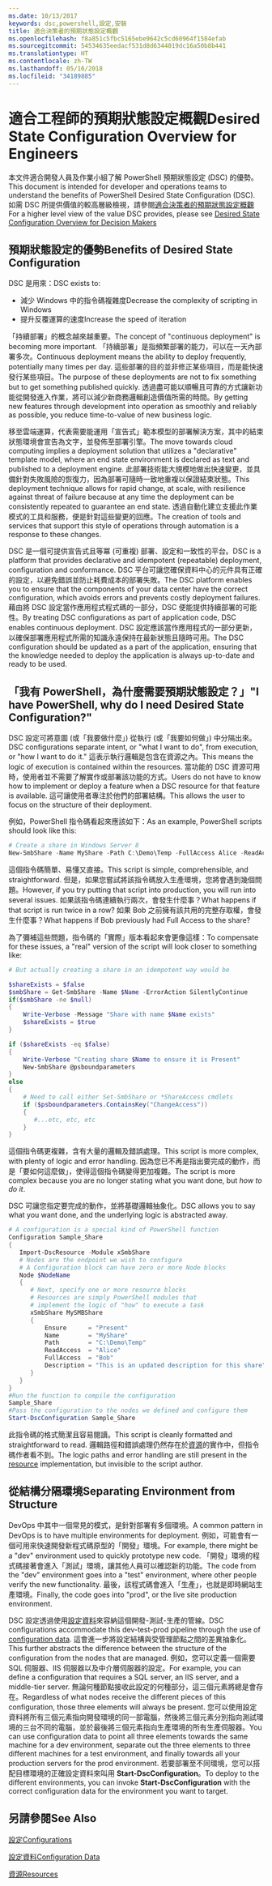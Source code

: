 ```yaml
---
ms.date: 10/13/2017
keywords: dsc,powershell,設定,安裝
title: 適合決策者的預期狀態設定概觀
ms.openlocfilehash: f8a851c5fbc5165ebe9642c5cd60964f1584efab
ms.sourcegitcommit: 54534635eedacf531d8d6344019dc16a50b8b441
ms.translationtype: HT
ms.contentlocale: zh-TW
ms.lasthandoff: 05/16/2018
ms.locfileid: "34189885"
---
```

# <a name="desired-state-configuration-overview-for-engineers"></a><span data-ttu-id="7014e-103">適合工程師的預期狀態設定概觀</span><span class="sxs-lookup"><span data-stu-id="7014e-103">Desired State Configuration Overview for Engineers</span></span>

<span data-ttu-id="7014e-104">本文件適合開發人員及作業小組了解 PowerShell 預期狀態設定 (DSC) 的優勢。</span><span class="sxs-lookup"><span data-stu-id="7014e-104">This document is intended for developer and operations teams to understand the benefits of PowerShell Desired State Configuration (DSC).</span></span>
<span data-ttu-id="7014e-105">如需 DSC 所提供價值的較高層級檢視，請參閱[適合決策者的預期狀態設定概觀](decisionMaker.md)</span><span class="sxs-lookup"><span data-stu-id="7014e-105">For a higher level view of the value DSC provides, please see [Desired State Configuration Overview for Decision Makers](decisionMaker.md)</span></span>

## <a name="benefits-of-desired-state-configuration"></a><span data-ttu-id="7014e-106">預期狀態設定的優勢</span><span class="sxs-lookup"><span data-stu-id="7014e-106">Benefits of Desired State Configuration</span></span>

<span data-ttu-id="7014e-107">DSC 是用來：</span><span class="sxs-lookup"><span data-stu-id="7014e-107">DSC exists to:</span></span>

- <span data-ttu-id="7014e-108">減少 Windows 中的指令碼複雜度</span><span class="sxs-lookup"><span data-stu-id="7014e-108">Decrease the complexity of scripting in Windows</span></span>
- <span data-ttu-id="7014e-109">提升反覆運算的速度</span><span class="sxs-lookup"><span data-stu-id="7014e-109">Increase the speed of iteration</span></span>

<span data-ttu-id="7014e-110">「持續部署」的概念越來越重要。</span><span class="sxs-lookup"><span data-stu-id="7014e-110">The concept of "continuous deployment" is becoming more important.</span></span>
<span data-ttu-id="7014e-111">「持續部署」是指頻繁部署的能力，可以在一天內部署多次。</span><span class="sxs-lookup"><span data-stu-id="7014e-111">Continuous deployment means the ability to deploy frequently, potentially many times per day.</span></span>
<span data-ttu-id="7014e-112">這些部署的目的並非修正某些項目，而是能快速發行某些項目。</span><span class="sxs-lookup"><span data-stu-id="7014e-112">The purpose of these deployments are not to fix something but to get something published quickly.</span></span>
<span data-ttu-id="7014e-113">透過盡可能以順暢且可靠的方式讓新功能從開發進入作業，將可以減少新商務邏輯創造價值所需的時間。</span><span class="sxs-lookup"><span data-stu-id="7014e-113">By getting new features through development into operation as smoothly and reliably as possible, you reduce time-to-value of new business logic.</span></span>

<span data-ttu-id="7014e-114">移至雲端運算，代表需要能運用「宣告式」範本模型的部署解決方案，其中的結束狀態環境會宣告為文字，並發佈至部署引擎。</span><span class="sxs-lookup"><span data-stu-id="7014e-114">The move towards cloud computing implies a deployment solution that utilizes a "declarative" template model, where an end state environment is declared as text and published to a deployment engine.</span></span>
<span data-ttu-id="7014e-115">此部署技術能大規模地做出快速變更，並具備針對失敗風險的恢復力，因為部署可隨時一致地重複以保證結束狀態。</span><span class="sxs-lookup"><span data-stu-id="7014e-115">This deployment technique allows for rapid change, at scale, with resilience against threat of failure because at any time the deployment can be consistently repeated to guarantee an end state.</span></span>
<span data-ttu-id="7014e-116">透過自動化建立支援此作業模式的工具和服務，便是針對這些變更的回應。</span><span class="sxs-lookup"><span data-stu-id="7014e-116">The creation of tools and services that support this style of operations through automation is a response to these changes.</span></span>

<span data-ttu-id="7014e-117">DSC 是一個可提供宣告式且等冪 (可重複) 部署、設定和一致性的平台。</span><span class="sxs-lookup"><span data-stu-id="7014e-117">DSC is a platform that provides declarative and idempotent (repeatable) deployment, configuration and conformance.</span></span>
<span data-ttu-id="7014e-118">DSC 平台可讓您確保資料中心的元件具有正確的設定，以避免錯誤並防止耗費成本的部署失敗。</span><span class="sxs-lookup"><span data-stu-id="7014e-118">The DSC platform enables you to ensure that the components of your data center have the correct configuration, which avoids errors and prevents costly deployment failures.</span></span>
<span data-ttu-id="7014e-119">藉由將 DSC 設定當作應用程式程式碼的一部分，DSC 便能提供持續部署的可能性。</span><span class="sxs-lookup"><span data-stu-id="7014e-119">By treating DSC configurations as part of application code, DSC enables continuous deployment.</span></span>
<span data-ttu-id="7014e-120">DSC 設定應該當作應用程式的一部分更新，以確保部署應用程式所需的知識永遠保持在最新狀態且隨時可用。</span><span class="sxs-lookup"><span data-stu-id="7014e-120">The DSC configuration should be updated as a part of the application, ensuring that the knowledge needed to deploy the application is always up-to-date and ready to be used.</span></span>

## <a name="i-have-powershell-why-do-i-need-desired-state-configuration"></a><span data-ttu-id="7014e-121">「我有 PowerShell，為什麼需要預期狀態設定？」</span><span class="sxs-lookup"><span data-stu-id="7014e-121">"I have PowerShell, why do I need Desired State Configuration?"</span></span>

<span data-ttu-id="7014e-122">DSC 設定可將意圖 (或「我要做什麼」) 從執行 (或「我要如何做」) 中分隔出來。</span><span class="sxs-lookup"><span data-stu-id="7014e-122">DSC configurations separate intent, or "what I want to do", from execution, or "how I want to do it."</span></span>
<span data-ttu-id="7014e-123">這表示執行邏輯是包含在資源之內。</span><span class="sxs-lookup"><span data-stu-id="7014e-123">This means the logic of execution is contained within the resources.</span></span>
<span data-ttu-id="7014e-124">當功能的 DSC 資源可用時，使用者並不需要了解實作或部署該功能的方式。</span><span class="sxs-lookup"><span data-stu-id="7014e-124">Users do not have to know how to implement or deploy a feature when a DSC resource for that feature is available.</span></span>
<span data-ttu-id="7014e-125">這可讓使用者專注於他們的部署結構。</span><span class="sxs-lookup"><span data-stu-id="7014e-125">This allows the user to focus on the structure of their deployment.</span></span>

<span data-ttu-id="7014e-126">例如，PowerShell 指令碼看起來應該如下：</span><span class="sxs-lookup"><span data-stu-id="7014e-126">As an example, PowerShell scripts should look like this:</span></span>
```powershell
# Create a share in Windows Server 8
New-SmbShare -Name MyShare -Path C:\Demo\Temp -FullAccess Alice -ReadAccess Bob
```
<span data-ttu-id="7014e-127">這個指令碼簡單、易懂又直接。</span><span class="sxs-lookup"><span data-stu-id="7014e-127">This script is simple, comprehensible, and straightforward.</span></span>
<span data-ttu-id="7014e-128">但是，如果您嘗試將該指令碼放入生產環境，您將會遇到幾個問題。</span><span class="sxs-lookup"><span data-stu-id="7014e-128">However, if you try putting that script into production, you will run into several issues.</span></span>
<span data-ttu-id="7014e-129">如果該指令碼連續執行兩次，會發生什麼事？</span><span class="sxs-lookup"><span data-stu-id="7014e-129">What happens if that script is run twice in a row?</span></span>
<span data-ttu-id="7014e-130">如果 Bob 之前擁有該共用的完整存取權，會發生什麼事？</span><span class="sxs-lookup"><span data-stu-id="7014e-130">What happens if Bob previously had Full Access to the share?</span></span>

<span data-ttu-id="7014e-131">為了彌補這些問題，指令碼的「實際」版本看起來會更像這樣：</span><span class="sxs-lookup"><span data-stu-id="7014e-131">To compensate for these issues, a "real" version of the script will look closer to something like:</span></span>
```powershell
# But actually creating a share in an idempotent way would be

$shareExists = $false
$smbShare = Get-SmbShare -Name $Name -ErrorAction SilentlyContinue
if($smbShare -ne $null)
{
    Write-Verbose -Message "Share with name $Name exists"
    $shareExists = $true
}

if ($shareExists -eq $false)
{
    Write-Verbose "Creating share $Name to ensure it is Present"
    New-SmbShare @psboundparameters
}
else
{
    # Need to call either Set-SmbShare or *ShareAccess cmdlets
    if ($psboundparameters.ContainsKey("ChangeAccess"))
    {
       #...etc, etc, etc
    }
}
```

<span data-ttu-id="7014e-132">這個指令碼更複雜，含有大量的邏輯及錯誤處理。</span><span class="sxs-lookup"><span data-stu-id="7014e-132">This script is more complex, with plenty of logic and error handling.</span></span>
<span data-ttu-id="7014e-133">因為您已不再是指出要完成的動作，而是「要如何這麼做」，使得這個指令碼變得更加複雜。</span><span class="sxs-lookup"><span data-stu-id="7014e-133">The script is more complex because you are no longer stating what you want done, but *how to do it*.</span></span>

<span data-ttu-id="7014e-134">DSC 可讓您指定要完成的動作，並將基礎邏輯抽象化。</span><span class="sxs-lookup"><span data-stu-id="7014e-134">DSC allows you to say what you want done, and the underlying logic is abstracted away.</span></span>

```powershell
# A configuration is a special kind of PowerShell function
Configuration Sample_Share
{
   Import-DscResource -Module xSmbShare
   # Nodes are the endpoint we wish to configure
   # A Configuration block can have zero or more Node blocks
   Node $NodeName
   {
      # Next, specify one or more resource blocks
      # Resources are simply PowerShell modules that
      # implement the logic of "how" to execute a task
      xSmbShare MySMBShare
      {
          Ensure      = "Present"
          Name        = "MyShare"
          Path        = "C:\Demo\Temp"
          ReadAccess  = "Alice"
          FullAccess  = "Bob"
          Description = "This is an updated description for this share"
      }
   }
}
#Run the function to compile the configuration
Sample_Share
#Pass the configuration to the nodes we defined and configure them
Start-DscConfiguration Sample_Share
```

<span data-ttu-id="7014e-135">此指令碼的格式簡潔且容易閱讀。</span><span class="sxs-lookup"><span data-stu-id="7014e-135">This script is cleanly formatted and straightforward to read.</span></span>
<span data-ttu-id="7014e-136">邏輯路徑和錯誤處理仍然存在於[資源](resources.md)的實作中，但指令碼作者看不到。</span><span class="sxs-lookup"><span data-stu-id="7014e-136">The logic paths and error handling are still present in the [resource](resources.md) implementation, but invisible to the script author.</span></span>

## <a name="separating-environment-from-structure"></a><span data-ttu-id="7014e-137">從結構分隔環境</span><span class="sxs-lookup"><span data-stu-id="7014e-137">Separating Environment from Structure</span></span>

<span data-ttu-id="7014e-138">DevOps 中其中一個常見的模式，是針對部署有多個環境。</span><span class="sxs-lookup"><span data-stu-id="7014e-138">A common pattern in DevOps is to have multiple environments for deployment.</span></span>
<span data-ttu-id="7014e-139">例如，可能會有一個可用來快速開發新程式碼原型的「開發」環境。</span><span class="sxs-lookup"><span data-stu-id="7014e-139">For example, there might be a "dev" environment used to quickly prototype new code.</span></span>
<span data-ttu-id="7014e-140">「開發」環境的程式碼接著會進入「測試」環境，讓其他人員可以確認新的功能。</span><span class="sxs-lookup"><span data-stu-id="7014e-140">The code from the "dev" environment goes into a "test" environment, where other people verify the new functionality.</span></span>
<span data-ttu-id="7014e-141">最後，該程式碼會進入「生產」，也就是即時網站生產環境。</span><span class="sxs-lookup"><span data-stu-id="7014e-141">Finally, the code goes into "prod", or the live site production environment.</span></span>

<span data-ttu-id="7014e-142">DSC 設定透過使用[設定資料](configData.md)來容納這個開發-測試-生產的管線。</span><span class="sxs-lookup"><span data-stu-id="7014e-142">DSC configurations accommodate this dev-test-prod pipeline through the use of [configuration data](configData.md).</span></span>
<span data-ttu-id="7014e-143">這會進一步將設定結構與受管理節點之間的差異抽象化。</span><span class="sxs-lookup"><span data-stu-id="7014e-143">This further abstracts the difference between the structure of the configuration from the nodes that are managed.</span></span>
<span data-ttu-id="7014e-144">例如，您可以定義一個需要 SQL 伺服器、IIS 伺服器以及中介層伺服器的設定。</span><span class="sxs-lookup"><span data-stu-id="7014e-144">For example, you can define a configuration that requires a SQL server, an IIS server, and a middle-tier server.</span></span>
<span data-ttu-id="7014e-145">無論何種節點接收此設定的何種部分，這三個元素將總是會存在。</span><span class="sxs-lookup"><span data-stu-id="7014e-145">Regardless of what nodes receive the different pieces of this configuration, those three elements will always be present.</span></span>
<span data-ttu-id="7014e-146">您可以使用設定資料將所有三個元素指向開發環境的同一部電腦，然後將三個元素分別指向測試環境的三台不同的電腦，並於最後將三個元素指向生產環境的所有生產伺服器。</span><span class="sxs-lookup"><span data-stu-id="7014e-146">You can use configuration data to point all three elements towards the same machine for a dev environment, separate out the three elements to three different machines for a test environment, and finally towards all your production servers for the prod environment.</span></span>
<span data-ttu-id="7014e-147">若要部署至不同環境，您可以搭配目標環境的正確設定資料來叫用 **Start-DscConfiguration**。</span><span class="sxs-lookup"><span data-stu-id="7014e-147">To deploy to the different environments, you can invoke **Start-DscConfiguration** with the correct configuration data for the environment you want to target.</span></span>

## <a name="see-also"></a><span data-ttu-id="7014e-148">另請參閱</span><span class="sxs-lookup"><span data-stu-id="7014e-148">See Also</span></span>

[<span data-ttu-id="7014e-149">設定</span><span class="sxs-lookup"><span data-stu-id="7014e-149">Configurations</span></span>](configurations.md)

[<span data-ttu-id="7014e-150">設定資料</span><span class="sxs-lookup"><span data-stu-id="7014e-150">Configuration Data</span></span>](configData.md)

[<span data-ttu-id="7014e-151">資源</span><span class="sxs-lookup"><span data-stu-id="7014e-151">Resources</span></span>](resources.md)